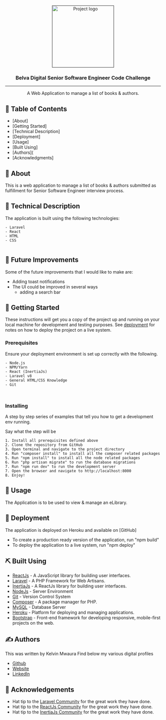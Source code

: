 <p align="center">
  <a href="" rel="noopener">
 <img width=200px height=200px src="https://belvadigital.com/wp-content/uploads/2020/04/belva-logo-edited.png" alt="Project logo"></a>
</p>

<h3 align="center">Belva Digital Senior Software Engineer Code Challenge</h3>

---

<p align="center"> A Web Application to manage a list of books & authors.
    <br> 
</p>

## 📝 Table of Contents

- [About]
- [Getting Started]
- [Technical Description]
- [Deployment]
- [Usage]
- [Built Using]
- [Authors](
- [Acknowledgments]

## 🧐 About <a name = "about"></a>

This is a web application to manage a list of books & authors submitted as fulfillment for Senior Software Engineer interview process.
## 🧐 Technical Description <a name = "Technical Description"></a>
The application is built using the following technologies:
```
- Laravel 
- React
- HTML
- CSS
    
```

## 🧐 Future Improvements <a name = "Improvements"></a>
Some of the future improvements that I would like to make are:
- Adding toast notifications
- The UI could be improved in several ways
    - adding a search bar
## 🏁 Getting Started <a name = "getting_started"></a>
These instructions will get you a copy of the project up and running on your local machine for development and testing purposes. See [deployment](#deployment) for notes on how to deploy the project on a live system.

### Prerequisites

Ensure your deployment environment is set up correctly with the following.
```
- Node.js
- NPM/Yarn
- React (InertiaJs)
- Laravel v8
- General HTML/CSS Knowledge
- Git

    
```

### Installing

A step by step series of examples that tell you how to get a development env running.

Say what the step will be

```
1. Install all prerequisites defined above
2. Clone the repository from GitHub
3. Open terminal and navigate to the project directory
4. Run "composer install" to install all the composer related packages
5. Run "npm install" to install all the node related packages
6. Run "php artisan migrate" to run the database migrations
7. Run "npm run dev" to run the development server
7. Open the browser and navigate to http://localhost:8000
8. Enjoy!
```



## 🎈 Usage <a name="usage"></a>

The Application is to be used to view & manage an eLibrary.

## 🚀 Deployment <a name = "deployment"></a>
The application is deployed on  Heroku and available on [GitHub]

- To create a production ready version of the application, run "npm build"
- To deploy the application to a live system, run "npm deploy"

## ⛏️ Built Using <a name = "built_using"></a>

- [ReactJs](https://reactjs.org/) - A JavaScript library for building user interfaces.
- [Laravel](https://laravel.com/) - A PHP Framework for Web Artisans.
- [InertiaJs](https://inertiajs.com/) - A ReactJs library for building user interfaces.
- [NodeJs](https://nodejs.org/en/) - Server Environment
- [Git](https://git-scm.com/) - Version Control System
- [Composer](https://getcomposer.org/) - A package manager for PHP.
- [MySQL](https://www.mysql.com/) - Database Server
- [Heroku](https://www.heroku.com/) - Platform for deploying and managing applications.
- [Bootstrap](https://getbootstrap.com/) - Front-end framework for developing responsive, mobile-first projects on the web.

## ✍️ Authors <a name = "authors"></a>
This was written by Kelvin Mwaura
Find below my various digital profiles
- [Github](https://github.com/mwauragitonga)
- [Website ](https://www.mwauragitonga.com)
- [LinkedIn ](https://www.linkedin.com/in/mwaura-kelvin-gitonga-3a3b07171/)


## 🎉 Acknowledgements <a name = "acknowledgement"></a>

- Hat tip to the [Laravel Community](https://laravel.com/about) for the great work they have done.
- Hat tip to the [ReactJs Community](https://reactjs.org/) for the great work they have done.
- Hat tip to the [InertiaJs Community](https://inertiajs.com/) for the great work they have done.



